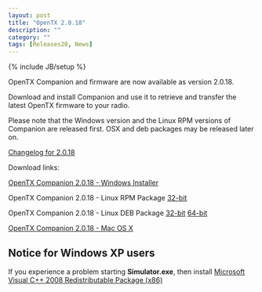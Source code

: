 ```yaml
---
layout: post
title: "OpenTX 2.0.18"
description: ""
category: ""
tags: [Releases20, News]
---
```

{% include JB/setup %}

OpenTX Companion and firmware are now available as version 2.0.18.
 
Download and install Companion and use it to retrieve and transfer the latest OpenTX firmware to your radio.

Please note that the Windows version and the Linux RPM versions of Companion are released first. OSX and deb packages may be released later on.

[Changelog for 2.0.18](https://github.com/opentx/opentx/releases/tag/2.0.18)

Download links:

[OpenTX Companion 2.0.18 - Windows Installer](http://downloads-20.open-tx.org/companion/companionInstall_2.0.18.exe)

OpenTX Companion 2.0.18 - Linux RPM Package [32-bit](http://downloads-20.open-tx.org/companion/companion-2.0.18-i686.rpm)

OpenTX Companion 2.0.18 - Linux DEB Package [32-bit](http://downloads-20.open-tx.org/companion/companion_2.0.18_i386.deb) [64-bit](http://downloads-20.open-tx.org/companion/companion_2.0.18_amd64.deb)

[OpenTX Companion 2.0.18 - Mac OS X](http://downloads-20.open-tx.org/companion/companion-macosx-2.0.18.dmg) 

## Notice for Windows XP users
If you experience a problem starting **Simulator.exe**, then install [Microsoft Visual C++ 2008 Redistributable Package (x86)](http://www.microsoft.com/en-us/download/details.aspx?id=29)
